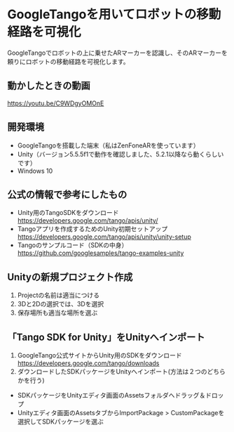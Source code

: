 # GoogleTangoを用いてロボットの移動経路を可視化
GoogleTangoでロボットの上に乗せたARマーカーを認識し、そのARマーカーを頼りにロボットの移動経路を可視化します。

## 動かしたときの動画
https://youtu.be/C9WDgyOMOnE

## 開発環境
* GoogleTangoを搭載した端末（私はZenFoneARを使っています）
* Unity（バージョン5.5.5f1で動作を確認しました、5.2.1以降なら動くらしいです）
* Windows 10

## 公式の情報で参考にしたもの
* Unity用のTangoSDKをダウンロード
https://developers.google.com/tango/apis/unity/
* Tangoアプリを作成するためのUnity初期セットアップ
https://developers.google.com/tango/apis/unity/unity-setup
* Tangoのサンプルコード（SDKの中身）
https://github.com/googlesamples/tango-examples-unity

## Unityの新規プロジェクト作成
1. Projectの名前は適当につける
2. 3Dと2Dの選択では、3Dを選択
3. 保存場所も適当な場所を選ぶ

## 「Tango SDK for Unity」をUnityへインポート
1. GoogleTango公式サイトからUnity用のSDKをダウンロード
https://developers.google.com/tango/downloads
2. ダウンロードしたSDKパッケージをUnityへインポート(方法は２つのどちらかを行う)
* SDKパッケージをUnityエディタ画面のAssetsフォルダへドラッグ＆ドロップ
* Unityエディタ画面のAssetsタブからImportPackage > CustomPackageを選択してSDKパッケージを選ぶ